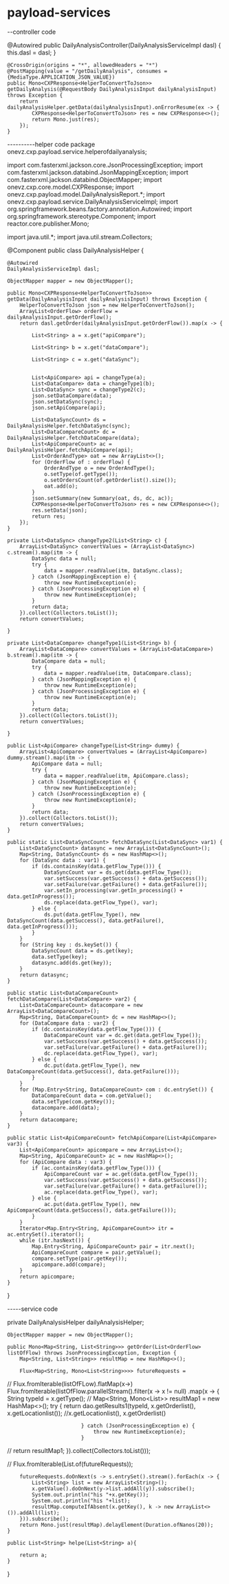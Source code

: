 # payload-services


--controller code

 @Autowired
    public DailyAnalysisController(DailyAnalysisServiceImpl dasl) {
        this.dasl = dasl;
    }

    @CrossOrigin(origins = "*", allowedHeaders = "*")
    @PostMapping(value = "/getDailyAnalysis", consumes = {MediaType.APPLICATION_JSON_VALUE})
    public Mono<CXPResponse<HelperToConvertToJson>> getDailyAnalysis(@RequestBody DailyAnalysisInput dailyAnalysisInput) throws Exception {
        return dailyAnalysisHelper.getData(dailyAnalysisInput).onErrorResume(ex -> {
            CXPResponse<HelperToConvertToJson> res = new CXPResponse<>();
            return Mono.just(res);
        });
    }
    
  ----------helper code
  package onevz.cxp.payload.service.helperofdailyanalysis;

import com.fasterxml.jackson.core.JsonProcessingException;
import com.fasterxml.jackson.databind.JsonMappingException;
import com.fasterxml.jackson.databind.ObjectMapper;
import onevz.cxp.core.model.CXPResponse;
import onevz.cxp.payload.model.DailyAnalysisReport.*;
import onevz.cxp.payload.service.DailyAnalysisServiceImpl;
import org.springframework.beans.factory.annotation.Autowired;
import org.springframework.stereotype.Component;
import reactor.core.publisher.Mono;

import java.util.*;
import java.util.stream.Collectors;

@Component
public class DailyAnalysisHelper {

    @Autowired
    DailyAnalysisServiceImpl dasl;

    ObjectMapper mapper = new ObjectMapper();

    public Mono<CXPResponse<HelperToConvertToJson>> getData(DailyAnalysisInput dailyAnalysisInput) throws Exception {
        HelperToConvertToJson json = new HelperToConvertToJson();
        ArrayList<OrderFlow> orderFlow = dailyAnalysisInput.getOrderFlow();
        return dasl.getOrder(dailyAnalysisInput.getOrderFlow()).map(x -> {

            List<String> a = x.get("apiCompare");

            List<String> b = x.get("dataCompare");

            List<String> c = x.get("dataSync");


            List<ApiCompare> api = changeType(a);
            List<DataCompare> data = changeType1(b);
            List<DataSync> sync = changeType2(c);
            json.setDataCompare(data);
            json.setDataSync(sync);
            json.setApiCompare(api);

            List<DataSyncCount> ds = DailyAnalysisHelper.fetchDataSync(sync);
            List<DataCompareCount> dc = DailyAnalysisHelper.fetchDataCompare(data);
            List<ApiCompareCount> ac = DailyAnalysisHelper.fetchApiCompare(api);
            List<OrderAndType> oat = new ArrayList<>();
            for (OrderFlow of : orderFlow) {
                OrderAndType o = new OrderAndType();
                o.setType(of.getType());
                o.setOrdersCount(of.getOrderlist().size());
                oat.add(o);
            }
            json.setSummary(new Summary(oat, ds, dc, ac));
            CXPResponse<HelperToConvertToJson> res = new CXPResponse<>();
            res.setData(json);
            return res;
        });
    }

    private List<DataSync> changeType2(List<String> c) {
        ArrayList<DataSync> convertValues = (ArrayList<DataSync>) c.stream().map(itm -> {
            DataSync data = null;
            try {
                data = mapper.readValue(itm, DataSync.class);
            } catch (JsonMappingException e) {
                throw new RuntimeException(e);
            } catch (JsonProcessingException e) {
                throw new RuntimeException(e);
            }
            return data;
        }).collect(Collectors.toList());
        return convertValues;

    }

    private List<DataCompare> changeType1(List<String> b) {
        ArrayList<DataCompare> convertValues = (ArrayList<DataCompare>) b.stream().map(itm -> {
            DataCompare data = null;
            try {
                data = mapper.readValue(itm, DataCompare.class);
            } catch (JsonMappingException e) {
                throw new RuntimeException(e);
            } catch (JsonProcessingException e) {
                throw new RuntimeException(e);
            }
            return data;
        }).collect(Collectors.toList());
        return convertValues;

    }

    public List<ApiCompare> changeType(List<String> dummy) {
        ArrayList<ApiCompare> convertValues = (ArrayList<ApiCompare>) dummy.stream().map(itm -> {
            ApiCompare data = null;
            try {
                data = mapper.readValue(itm, ApiCompare.class);
            } catch (JsonMappingException e) {
                throw new RuntimeException(e);
            } catch (JsonProcessingException e) {
                throw new RuntimeException(e);
            }
            return data;
        }).collect(Collectors.toList());
        return convertValues;
    }

    public static List<DataSyncCount> fetchDataSync(List<DataSync> var1) {
        List<DataSyncCount> datasync = new ArrayList<DataSyncCount>();
        Map<String, DataSyncCount> ds = new HashMap<>();
        for (DataSync data : var1) {
            if (ds.containsKey(data.getFlow_Type())) {
                DataSyncCount var = ds.get(data.getFlow_Type());
                var.setSuccess(var.getSuccess() + data.getSuccess());
                var.setFailure(var.getFailure() + data.getFailure());
                var.setIn_processing(var.getIn_processing() + data.getInProgress());
                ds.replace(data.getFlow_Type(), var);
            } else {
                ds.put(data.getFlow_Type(), new DataSyncCount(data.getSuccess(), data.getFailure(), data.getInProgress()));
            }
        }
        for (String key : ds.keySet()) {
            DataSyncCount data = ds.get(key);
            data.setType(key);
            datasync.add(ds.get(key));
        }
        return datasync;
    }

    public static List<DataCompareCount> fetchDataCompare(List<DataCompare> var2) {
        List<DataCompareCount> datacompare = new ArrayList<DataCompareCount>();
        Map<String, DataCompareCount> dc = new HashMap<>();
        for (DataCompare data : var2) {
            if (dc.containsKey(data.getFlow_Type())) {
                DataCompareCount var = dc.get(data.getFlow_Type());
                var.setSuccess(var.getSuccess() + data.getSuccess());
                var.setFailure(var.getFailure() + data.getFailure());
                dc.replace(data.getFlow_Type(), var);
            } else {
                dc.put(data.getFlow_Type(), new DataCompareCount(data.getSuccess(), data.getFailure()));
            }
        }
        for (Map.Entry<String, DataCompareCount> com : dc.entrySet()) {
            DataCompareCount data = com.getValue();
            data.setType(com.getKey());
            datacompare.add(data);
        }
        return datacompare;
    }

    public static List<ApiCompareCount> fetchApiCompare(List<ApiCompare> var3) {
        List<ApiCompareCount> apicompare = new ArrayList<>();
        Map<String, ApiCompareCount> ac = new HashMap<>();
        for (ApiCompare data : var3) {
            if (ac.containsKey(data.getFlow_Type())) {
                ApiCompareCount var = ac.get(data.getFlow_Type());
                var.setSuccess(var.getSuccess() + data.getSuccess());
                var.setFailure(var.getFailure() + data.getFailure());
                ac.replace(data.getFlow_Type(), var);
            } else {
                ac.put(data.getFlow_Type(), new ApiCompareCount(data.getSuccess(), data.getFailure()));
            }
        }
        Iterator<Map.Entry<String, ApiCompareCount>> itr = ac.entrySet().iterator();
        while (itr.hasNext()) {
            Map.Entry<String, ApiCompareCount> pair = itr.next();
            ApiCompareCount compare = pair.getValue();
            compare.setType(pair.getKey());
            apicompare.add(compare);
        }
        return apicompare;
    }

}


-----service code

 private DailyAnalysisHelper dailyAnalysisHelper;

    ObjectMapper mapper = new ObjectMapper();

    public Mono<Map<String, List<String>>> getOrder(List<OrderFlow> listOfFlow) throws JsonProcessingException, Exception {
        Map<String, List<String>> resultMap = new HashMap<>();

        Flux<Map<String, Mono<List<String>>>> futureRequests =
//                Flux.fromIterable(listOfFLow).flatMap(x->)
                Flux.fromIterable(listOfFlow.parallelStream().filter(x -> x != null)
                        .map(x -> {
                            String typeId = x.getType();
//                            Map<String, Mono<List<String>>> resultMap1 = new HashMap<>();
                            try {
                                return dao.getResults1(typeId, x.getOrderlist(), x.getLocationlist());  //x.getLocationlist(), x.getOrderlist()

                            } catch (JsonProcessingException e) {
                                throw new RuntimeException(e);
                            }
//                            return resultMap1;
                        }).collect(Collectors.toList()));

//        Flux.fromIterable(List.of(futureRequests));

        futureRequests.doOnNext(s -> s.entrySet().stream().forEach(x -> {
            List<String> list = new ArrayList<String>();
            x.getValue().doOnNext(y->list.addAll(y)).subscribe();
            System.out.println("his "+x.getKey());
            System.out.println("his "+list);
            resultMap.computeIfAbsent(x.getKey(), k -> new ArrayList<>()).addAll(list);
        })).subscribe();
        return Mono.just(resultMap).delayElement(Duration.ofNanos(20));
    }

    public List<String> helpe(List<String> a){

        return a;
    }


}
